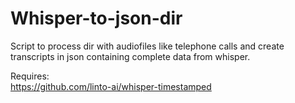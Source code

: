 # Whisper-to-json-dir
Script to process dir with audiofiles like telephone calls and create transcripts in json containing complete data from whisper.

Requires:  
https://github.com/linto-ai/whisper-timestamped
